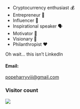 - Cryptocurrency enthusiast 💰
- Entrepreneur 💸
- Influencer 💃
- Inspirational speaker 🗣
- Motivator 🍾
- Visionary 🎨
- Philanthropist ❤

Oh wait… this isn’t LinkedIn

#### Email: 
popeharryviii@gmail.com

### Visitor count
<img src="https://profile-counter.glitch.me/vaticanmemes/count.svg" />

<!---
VaticanMemes/VaticanMemes is a ✨ special ✨ repository because its `README.md` (this file) appears on your GitHub profile.
You can click the Preview link to take a look at your changes.
--->
